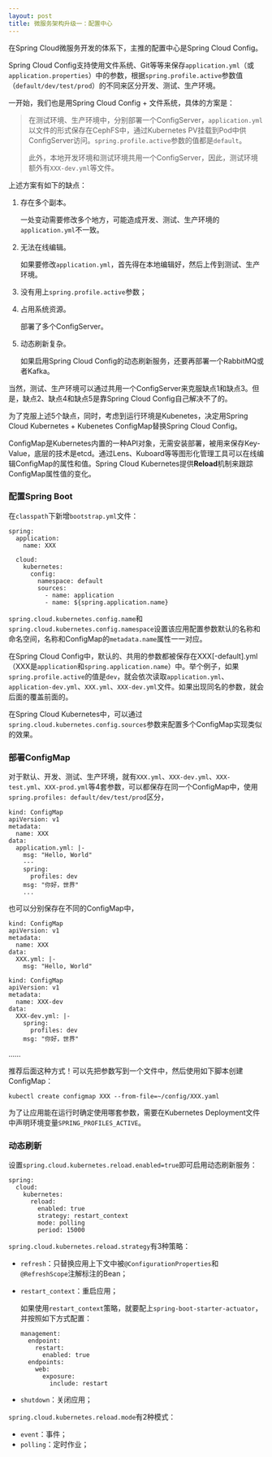 ```yaml
---
layout: post
title: 微服务架构升级一：配置中心
---
```


在Spring Cloud微服务开发的体系下，主推的配置中心是Spring Cloud Config。

Spring Cloud Config支持使用文件系统、Git等等来保存`application.yml`（或`application.properties`）中的参数，根据`spring.profile.active`参数值（`default/dev/test/prod`）的不同来区分开发、测试、生产环境。

一开始，我们也是用Spring Cloud Config + 文件系统，具体的方案是：

> 在测试环境、生产环境中，分别部署一个ConfigServer，`application.yml`以文件的形式保存在CephFS中，通过Kubernetes PV挂载到Pod中供ConfigServer访问。`spring.profile.active`参数的值都是`default`。
>
> 此外，本地开发环境和测试环境共用一个ConfigServer，因此，测试环境额外有`XXX-dev.yml`等文件。

上述方案有如下的缺点：

1. 存在多个副本。

   一处变动需要修改多个地方，可能造成开发、测试、生产环境的`application.yml`不一致。

2. 无法在线编辑。

   如果要修改`application.yml`，首先得在本地编辑好，然后上传到测试、生产环境。

3. 没有用上`spring.profile.active`参数；

4. 占用系统资源。

   部署了多个ConfigServer。
   
4. 动态刷新复杂。

   如果启用Spring Cloud Config的动态刷新服务，还要再部署一个RabbitMQ或者Kafka。

当然，测试、生产环境可以通过共用一个ConfigServer来克服缺点1和缺点3。但是，缺点2、缺点4和缺点5是靠Spring Cloud Config自己解决不了的。

为了克服上述5个缺点，同时，考虑到运行环境是Kubenetes，决定用Spring Cloud Kubernetes + Kubenetes ConfigMap替换Spring Cloud Config。

ConfigMap是Kubernetes内置的一种API对象，无需安装部署，被用来保存Key-Value，底层的技术是etcd。通过Lens、Kuboard等等图形化管理工具可以在线编辑ConfigMap的属性和值。Spring Cloud Kubernetes提供**Reload**机制来跟踪ConfigMap属性值的变化。

### 配置Spring Boot

在`classpath`下新增`bootstrap.yml`文件：

```
spring:
  application:
    name: XXX

  cloud:
    kubernetes:
      config:
        namespace: default
        sources:
          - name: application
          - name: ${spring.application.name}
```

`spring.cloud.kubernetes.config.name`和`spring.cloud.kubernetes.config.namespace`设置该应用配置参数默认的名称和命名空间，名称和ConfigMap的`metadata.name`属性一一对应。

在Spring Cloud Config中，默认的、共用的参数都被保存在XXX[-default].yml（XXX是`application`和`spring.application.name`）中。举个例子，如果`spring.profile.active`的值是`dev`，就会依次读取`application.yml`、`application-dev.yml`、`XXX.yml`、`XXX-dev.yml`文件。如果出现同名的参数，就会后面的覆盖前面的。

在Spring Cloud Kubernetes中，可以通过`spring.cloud.kubernetes.config.sources`参数来配置多个ConfigMap实现类似的效果。

### 部署ConfigMap

对于默认、开发、测试、生产环境，就有`XXX.yml`、`XXX-dev.yml`、`XXX-test.yml`、`XXX-prod.yml`等4套参数，可以都保存在同一个ConfigMap中，使用`spring.profiles: default/dev/test/prod`区分，

```
kind: ConfigMap
apiVersion: v1
metadata:
  name: XXX
data:
  application.yml: |-
    msg: "Hello, World"
    ---
    spring:
      profiles: dev
    msg: "你好，世界"
    ...
```

也可以分别保存在不同的ConfigMap中，

```
kind: ConfigMap
apiVersion: v1
metadata:
  name: XXX
data:
  XXX.yml: |-
    msg: "Hello, World"
```

```
kind: ConfigMap
apiVersion: v1
metadata:
  name: XXX-dev
data:
  XXX-dev.yml: |-
    spring:
      profiles: dev
    msg: "你好，世界"
```

……

推荐后面这种方式！可以先把参数写到一个文件中，然后使用如下脚本创建ConfigMap：

```
kubectl create configmap XXX --from-file=~/config/XXX.yaml
```

为了让应用能在运行时确定使用哪套参数，需要在Kubernetes Deployment文件中声明环境变量`SPRING_PROFILES_ACTIVE`。

### 动态刷新

设置`spring.cloud.kubernetes.reload.enabled=true`即可启用动态刷新服务：

```
spring:
  cloud:
    kubernetes:
      reload:
        enabled: true
        strategy: restart_context
        mode: polling
        period: 15000
```

`spring.cloud.kubernetes.reload.strategy`有3种策略：

- `refresh`：只替换应用上下文中被`@ConfigurationProperties`和`@RefreshScope`注解标注的Bean；

- `restart_context`：重启应用；

  如果使用`restart_context`策略，就要配上`spring-boot-starter-actuator`，并按照如下方式配置：

  ```
  management:
    endpoint:
      restart:
        enabled: true
    endpoints:
      web:
        exposure:
          include: restart
  ```

- `shutdown`：关闭应用；

`spring.cloud.kubernetes.reload.mode`有2种模式：

- `event`：事件；
- `polling`：定时作业；







